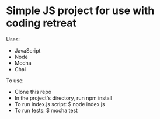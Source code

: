 # Simple JS project for use with coding retreat

Uses:
* JavaScript
* Node
* Mocha
* Chai

To use:
* Clone this repo
* In the project's directory, run npm install
* To run index.js script: $ node index.js
* To run tests: $ mocha test
